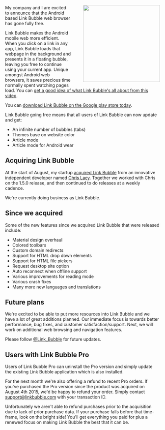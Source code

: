 <img src="/static/img/blogpost_171/linkbubble.png" style="float:right; margin-left: 40px; margin-bottom: 5px; width:250px">
My company and I are excited to announce that the Android based Link Bubble web browser has gone fully free.

Link Bubble makes the Android mobile web more efficient. When you click on a link in any app, Link Bubble loads that webpage in the background and presents it in a floating bubble, leaving you free to continue using your current app.
Unique amongst Android web browsers, it saves precious time normally spent watching pages load. You can [get a good idea of what Link Bubble's all about from this video](https://www.youtube.com/watch?v=82ulEBkk7k0).

You can [download Link Bubble on the Google play store today](https://play.google.com/store/apps/details?id=com.linkbubble.playstore&hl=en).

Link Bubble going free means that all users of Link Bubble can now update and get:

- An infinite number of bubbles (tabs)
- Themes base on website color
- Article mode
- Article mode for Android wear

## Acquiring Link Bubble

At the start of August, my startup [acquired Link Bubble](http://theblerg.net/post/2015/08/05/ive-sold-link-bubble-tappath-and-all-related-assets) from an innovative independent developer named [Chris Lacy](https://twitter.com/chrismlacy).
Together we worked with Chris on the 1.5.0 release, and then continued to do releases at a weekly cadence.

We're currently doing business as Link Bubble.

## Since we acquired

Some of the new features since we acquired Link Bubble that were released include:

- Material design overhaul
- Colored toolbars
- Custom domain redirects
- Support for HTML drop down elements
- Support for HTML file pickers
- Request desktop site option
- Auto reconnect when offline support
- Various improvements for reading mode
- Various crash fixes
- Many more new languages and translations

## Future plans

We're excited to be able to put more resources into Link Bubble and we have a lot of great additions planned. Our immediate focus is towards better performance, bug fixes, and customer satisfaction/support. Next, we will work on additional web browsing and navigation features.

Please follow [@Link_Bubble](https://twitter.com/Link_Bubble) for future updates.

## Users with Link Bubble Pro

Users of Link Bubble Pro can uninstall the Pro version and simply update the existing Link Bubble application which is also installed.

For the next month we're also offering a refund to recent Pro orders.  If you've purchased the Pro version since the product was acquired on August 4th 2015, we'd be happy to refund your order.
Simply contact [support@linkbubble.com](mailto:support@linkbubble.com) with your transaction ID.

Unfortunately we aren't able to refund purchases prior to the acquisition due to lack of prior purchase data.
If your purchase falls before that time-frame, look on the bright side! You'll get everything you paid for plus a renewed focus on making Link Bubble the best that it can be.
